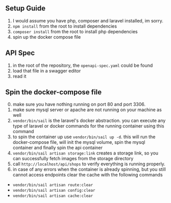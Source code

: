 ## Setup Guide
1) I would assume you have php, composer and laravel installed, im sorry.
2) ```npm install``` from the root to install dependencies
3) ```composer install``` from the root to install php dependencies
4) spin up the docker compose file

## API Spec
1) in the root of the repository, the ``openapi-spec.yaml`` could be found
2) load that file in a swagger editor
3) read it

## Spin the docker-compose file

0) make sure you have nothing running on port 80 and port 3306.
1) make sure mysql server or apache are not running on your machine as well
2) ```vendor/bin/sail``` is the laravel's docker abstraction. you can execute any type of laravel or docker commands for the running container using this command
3) to spin the container up use ```vendor/bin/sail up -d```. this will run the docker-compose file, will init the mysql volume, spin the mysql container and finally spin the api container
4) ```vendor/bin/sail artisan storage:link``` creates a storage link, so you can successfully fetch images from the storage directory 
5) call ```http://localhost/api/shops``` to verify everything is running properly.
6) in case of any errors when the container is already spinning, but you still cannot access endpoints clear the cache with the following commands
* ```vendor/bin/sail artisan route:clear ```
*  ```vendor/bin/sail artisan config:clear ``` 
* ```vendor/bin/sail artisan cache:clear ```
